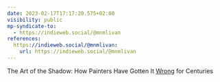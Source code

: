 ```yaml
---
date: 2023-02-17T17:17:20.575+02:00
visibility: public
mp-syndicate-to:
  - https://indieweb.social/@mnmlivan
references:
  https://indieweb.social/@mnmlivan:
    url: https://indieweb.social/@mnmlivan
---
```

The Art of the Shadow: How Painters Have Gotten It [Wrong](https://thereader.mitpress.mit.edu/the-art-of-the-shadow-how-painters-have-gotten-it-wrong-for-centuries/) for Centuries

